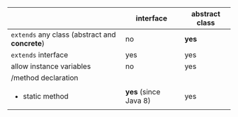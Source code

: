 |                                                   | interface                             | abstract class  |
|---------------------------------------------------|---------------------------------------|-----------------|
|`extends`  any class (abstract and <b>concrete</b>)| no                                    | <b>yes</b>      |
|`extends` interface                                | yes                                   | yes             |                 
|allow instance variables                           | no                                    | yes             |
|/method declaration                                |                                       |                 |
| <ul><li>static method</li></ul>                                   | **yes** (since Java 8)                | yes             | 
